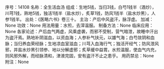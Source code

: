 序号：14108
名称：全生活血汤
组成：生地5钱，当归3钱，白芍1钱半（酒炒），川芎1钱，熟地5钱，独活1钱半（盐水炒），炙草1钱，防风1钱半（盐水炒黑），人参1钱半。
出处：《医略六书》卷三十。
主治：产后中风盗汗，脉浮虚。
加减：None
功效：None
用法用量：水煎，去滓温服。
制备方法：None
临床应用：None
各家论述：产后血气两虚，风乘虚袭，而邪不受制，营气暗泄，故睡中汗出为盗汗焉。熟地补阴滋血，以资血海；人参补气扶元，以雄气海；白芍敛阴和血脉；当归养血荣经脉；生地凉血室滋血；川芎入血海行气；独活开经气；防风泄风邪，并盐水炒黑引领参、地以分解虚邪；炙草缓中益胃。水煎温服，使血气内充，则风邪外解，而经脉清和，津液完固，安有盗汗不止之患乎。
用药禁忌：None
附注：None
